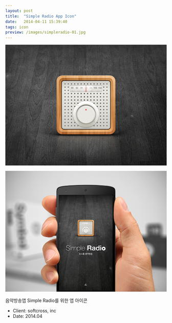 ```yaml
---
layout: post
title:  "Simple Radio App Icon"
date:   2014-04-11 15:39:40
tags: icon
preview: /images/simpleradio-01.jpg
---
```


![Picture 1](/images/simpleradio-01.jpg)

![Picture 2](/images/simpleradio-02.jpg)

음악방송앱 Simple Radio를 위한 앱 아이콘

- Client: softcross, inc
- Date: 2014.04